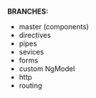 <strong>BRANCHES:</strong><br>
<ul>
  <li>master (components)</li>
  <li>directives</li>
  <li>pipes</li>
  <li>sevices</li>
  <li>forms</li>
  <li>custom NgModel</li>
  <li>http</li>
  <li>routing</li>
</ul>
